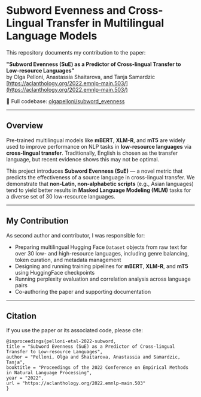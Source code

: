 # Subword Evenness and Cross-Lingual Transfer in Multilingual Language Models

This repository documents my contribution to the paper:

**"Subword Evenness (SuE) as a Predictor of Cross-lingual Transfer to Low-resource Languages"**  
by Olga Pelloni, Anastassia Shaitarova, and Tanja Samardzic  
[https://aclanthology.org/2022.emnlp-main.503/](https://aclanthology.org/2022.emnlp-main.503/)

🔗 Full codebase: [olgapelloni/subword_evenness](https://github.com/olgapelloni/subword_evenness)

---

## Overview

Pre-trained multilingual models like **mBERT**, **XLM-R**, and **mT5** are widely used to improve performance on NLP tasks in **low-resource languages** via **cross-lingual transfer**. Traditionally, English is chosen as the transfer language, but recent evidence shows this may not be optimal.

This project introduces **Subword Evenness (SuE)** — a novel metric that predicts the effectiveness of a source language in cross-lingual transfer. We demonstrate that **non-Latin, non-alphabetic scripts** (e.g., Asian languages) tend to yield better results in **Masked Language Modeling (MLM)** tasks for a diverse set of 30 low-resource languages.

---

## My Contribution

As second author and contributor, I was responsible for:

- Preparing multilingual Hugging Face `Dataset` objects from raw text for over 30 low- and high-resource languages, including genre balancing, token curation, and metadata management  
- Designing and running training pipelines for **mBERT**, **XLM-R**, and **mT5** using HuggingFace checkpoints
- Running perplexity evaluation and correlation analysis across language pairs  
- Co-authoring the paper and supporting documentation

---

## Citation

If you use the paper or its associated code, please cite:
```
@inproceedings{pelloni-etal-2022-subword,
title = "Subword Evenness (SuE) as a Predictor of Cross-lingual Transfer to Low-resource Languages",
author = "Pelloni, Olga and Shaitarova, Anastassia and Samardzic, Tanja",
booktitle = "Proceedings of the 2022 Conference on Empirical Methods in Natural Language Processing",
year = "2022",
url = "https://aclanthology.org/2022.emnlp-main.503"
}
```
